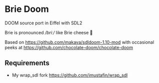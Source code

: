 # Brie Doom
DOOM source port in Eiffel with SDL2

Brie is pronounced */briː/* like Brie cheese :cheese:

Based on https://github.com/makava/sdldoom-1.10-mod with occasional peeks at https://github.com/chocolate-doom/chocolate-doom

## Requirements
* My wrap_sdl fork https://github.com/imustafin/wrap_sdl
